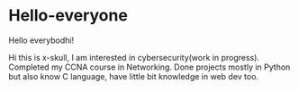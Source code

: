 # Hello-everyone

Hello everybodhi!

Hi this is x-skull, I am interested in cybersecurity(work in progress). Completed my CCNA course in Networking.
Done projects mostly in Python but also know C language, have little bit knowledge in web dev too.
